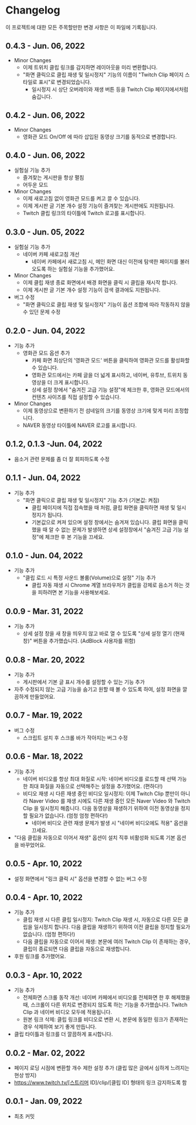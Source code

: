 # Changelog

이 프로젝트에 대한 모든 주목할만한 변경 사항은 이 파일에 기록됩니다.

## 0.4.3 - Jun. 06, 2022

- Minor Changes
  - 이제 트위치 클립 링크를 감지하면 레이아웃을 미리 변환합니다.
  - "화면 클릭으로 클립 재생 및 일시정지" 기능의 이름이 "Twitch Clip 페이지 스타일로 표시"로 변경되었습니다.
    - 일시정지 시 상단 오버레이와 재생 버튼 등을 Twitch Clip 페이지에서처럼 숨깁니다.

## 0.4.2 - Jun. 06, 2022

- Minor Changes
  - 영화관 모드 On/Off 에 따라 삽입된 동영상 크기를 동적으로 변경합니다.

## 0.4.0 - Jun. 06, 2022

- 실험실 기능 추가
  - 즐겨찾는 게시판을 항상 펼침
  - 어두운 모드
- Minor Changes
  - 이제 새로고침 없이 영화관 모드를 켜고 끌 수 있습니다.
  - 이제 게시판 글 기본 개수 설정 기능이 즐겨찾는 게시판에도 지원됩니다.
  - Twitch 클립 링크의 타이틀에 Twitch 로고를 표시합니다.

## 0.3.0 - Jun. 05, 2022

- 실험실 기능 추가
  - 네이버 카페 새로고침 개선
    - 네이버 카페에서 새로고침 시, 메인 화면 대신 이전에 탐색한 페이지를 불러오도록 하는 실험실 기능을 추가했어요.
- Minor Changes
  - 이제 클립 재생 종료 화면에서 배경 화면을 클릭 시 클립을 재시작 합니다.
  - 이제 게시판 글 기본 개수 설정 기능이 검색 결과에도 지원됩니다.
- 버그 수정
  - "화면 클릭으로 클립 재생 및 일시정지" 기능이 옵션 조합에 따라 작동하지 않을 수 있던 문제 수정

## 0.2.0 - Jun. 04, 2022

- 기능 추가
  - 영화관 모드 옵션 추가
    - 카페 화면 최상단의 '영화관 모드' 버튼을 클릭하여 영화관 모드를 활성화할 수 있습니다.
    - 영화관 모드에서는 카페 글을 더 넓게 표시하고, 네이버, 유투브, 트위치 동영상을 더 크게 표시합니다.
    - 상세 설정 창에서 "숨겨진 고급 기능 설정"에 체크한 후, 영화관 모드에서의 컨텐츠 사이즈를 직접 설정할 수 있습니다.
- Minor Changes
  - 이제 동영상으로 변환하기 전 섬네일의 크기를 동영상 크기에 맞게 미리 조정합니다.
  - NAVER 동영상 타이틀에 NAVER 로고를 표시합니다.

## 0.1.2, 0.1.3 -Jun. 04, 2022

- 음소거 관련 문제를 좀 더 잘 회피하도록 수정

## 0.1.1 - Jun. 04, 2022

- 기능 추가
  - "화면 클릭으로 클립 재생 및 일시정지" 기능 추가 (기본값: 켜짐)
    - 클립 페이지에 직접 접속했을 때 처럼, 클립 화면을 클릭하면 재생 및 일시정지가 됩니다.
    - 기본값으로 켜져 있으며 설정 창에서는 숨겨져 있습니다. 클립 화면을 클릭했을 때 알 수 없는 문제가 발생하면 상세 설정창에서 "숨겨진 고급 기능 설정"에 체크한 후 본 기능을 끄세요.

## 0.1.0 - Jun. 04, 2022

- 기능 추가
  - "클립 로드 시 특정 사운드 볼륨(Volume)으로 설정" 기능 추가
    - 클립 자동 재생 시 Chrome 계열 브라우저가 클립을 강제로 음소거 하는 것을 피하려면 본 기능을 사용해보세요.

## 0.0.9 - Mar. 31, 2022

- 기능 추가
  - 상세 설정 창을 새 창을 띄우지 않고 바로 열 수 있도록 "상세 설정 열기 (현재 창)" 버튼을 추가했습니다. (AdBlock 사용자를 위함)

## 0.0.8 - Mar. 20, 2022

- 기능 추가
  - 게시판에서 기본 글 표시 개수를 설정할 수 있는 기능 추가
- 자주 수정되지 않는 고급 기능을 숨기고 원할 때 볼 수 있도록 하여, 설정 화면을 깔끔하게 만들었어요.

## 0.0.7 - Mar. 19, 2022

- 버그 수정
  - 스크립트 설치 후 스크롤 바가 작아지는 버그 수정

## 0.0.6 - Mar. 18, 2022

- 기능 추가
  - 네이버 비디오를 항상 최대 화질로 시작: 네이버 비디오를 로드할 때 선택 가능한 최대 화질을 자동으로 선택해주는 설정을 추가했어요. (편하다!)
  - 비디오 재생 시 다른 재생 중인 비디오 일시정지: 이제 Twitch Clip 뿐만이 아니라 Naver Video 를 재생 시에도 다른 재생 중인 모든 Naver Video 와 Twitch Clip 을 일시정지 해줍니다. 다음 동영상을 재생하기 위하여 이전 동영상을 정지할 필요가 없습니다. (엄청 엄청 편하다!)
    - 네이버 비디오 관련 재생 문제가 발생 시 "네이버 비디오에도 적용" 옵션을 끄세요.
- "다음 클립을 자동으로 이어서 재생" 옵션이 설치 직후 비활성화 되도록 기본 옵션을 바꾸었어요.

## 0.0.5 - Apr. 10, 2022

- 설정 화면에서 "링크 클릭 시" 옵션을 변경할 수 없는 버그 수정

## 0.0.4 - Apr. 10, 2022

- 기능 추가
  - 클립 재생 시 다른 클립 일시정지: Twitch Clip 재생 시, 자동으로 다른 모든 클립을 일시정지 합니다. 다음 클립을 재생하기 위하여 이전 클립을 정지할 필요가 없습니다. (엄청 편하다!)
  - 다음 클립을 자동으로 이어서 재생: 본문에 여러 Twitch Clip 이 존재하는 경우, 클립이 종료되면 다음 클립을 자동으로 재생합니다.
- 후원 링크를 추가했어요.

## 0.0.3 - Apr. 10, 2022

- 기능 추가
  - 전체화면 스크롤 동작 개선: 네이버 카페에서 비디오를 전체화면 한 후 해제했을 때, 스크롤이 다른 위치로 변경되지 않도록 하는 기능을 추가했습니다. Twitch Clip 과 네이버 비디오 모두에 적용됩니다.
  - 원본 링크 삭제: 클립 링크를 비디오로 변환 시, 본문에 동일한 링크가 존재하는 경우 삭제하여 보기 좋게 만듭니다.
- 클립 타이틀과 링크를 더 깔끔하게 표시합니다.

## 0.0.2 - Mar. 02, 2022

- 페이지 로딩 시점에 변환할 개수 제한 설정 추가 (클립 많은 글에서 심하게 느려지는 현상 방지)
- https://www.twitch.tv/[스트리머 ID]/clip/[클립 ID] 형태의 링크 감지하도록 함

## 0.0.1 - Jan. 09, 2022

- 최초 커밋